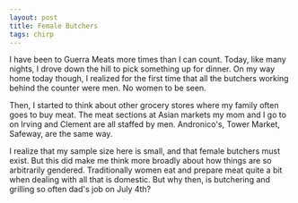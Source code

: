 ```yaml
---
layout: post
title: Female Butchers
tags: chirp
---
```

I have been to Guerra Meats more times than I can count. Today, like many nights, I drove down the hill to pick something up for dinner. On my way home today though, I realized for the first time that all the butchers working behind the counter were men. No women to be seen.

Then, I started to think about other grocery stores where my family often goes to buy meat. The meat sections at Asian markets my mom and I go to on Irving and Clement are all staffed by men. Andronico's, Tower Market, Safeway, are the same way.

I realize that my sample size here is small, and that female butchers must exist. But this did make me think more broadly about how things are so arbitrarily gendered.  Traditionally women eat and prepare meat quite a bit when dealing with all that is domestic. But why then, is butchering and grilling so often dad's job on July 4th?

